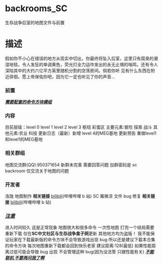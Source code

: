  # backrooms_SC
 生存战争后室的地图文件与前置
 # 描述

 假如你不小心在错误的地方从现实中切出，你最终将坠入后室，这里只有腐臭的潮湿地毯，令人发狂的单调黄色，荧光灯全力运作发出的永无止境的嗡鸣，还有令人深陷其中的大约六亿平方英里随机分割的空荡房间。倘若你听 
 见有什么东西在附近徘徊，愿上帝保佑你吧，因为它一定也听见了你的声音...

 ### 前置

 **<u>_需要配套的命令方块模组_</u>**

 ### 内容

 目前层级：level 0 level 1 level 2 level 3 枢纽 彩蛋区
 主要元素:冒险 探索 战斗
 其他元素:农业 科技
 更新日志（最新）新增 level 4的MEG基地
 更新预告 重做level1和level1的MEG基地

 ### 相关群组

 地图交流群(QQ):950371654 新群未完善 需要回答问题 加群密码是 
 sc backroom
 仅交流关于地图的问题

 ### 开发者

 洛陇 地图制作
 **相关链接**
 [bilibili](https://space.bilibili.com/1066455512?spm_id_from=333.1007.0.0)(哔哩哔哩 b 站)
 SC 雁微凉 文件 bug 修复
 **相关链接**
 [bilibili](https://space.bilibili.com/525233899?spm_id_from=333.337.0.0)(哔哩哔哩 b 站)

 ### **<u>_注意_</u>**

 进入时间较久 这是正常现象 地图很大和很多命令
 一次性地图 打完一个结局需要重新下载
 仅在**SC中文社区与生存战争盒子网**更新 其他地方均为盗版！
 我不能保证玩家在下载最新版的命令方块不会导致游戏出现 bug 所以还是建议下载本合集的命令方块
 每次地图重新下载都会回到快乐老家
 建议距离:128(最低)
 如果性能距离过低可能会导致 bug 出现 不会管理这种 bug(因为没法管 只跟性能有关)
 _<u>**不能联机 不要再问我了啊**</u>_

